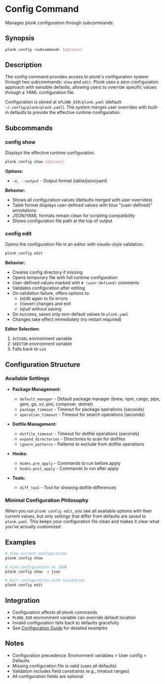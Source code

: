 # Config Command

Manages plonk configuration through subcommands.

## Synopsis

```bash
plonk config <subcommand> [options]
```

## Description

The config command provides access to plonk's configuration system through two subcommands: `show` and `edit`. Plonk uses a zero-configuration approach with sensible defaults, allowing users to override specific values through a YAML configuration file.

Configuration is stored at `$PLONK_DIR/plonk.yaml` (default: `~/.config/plonk/plonk.yaml`). The system merges user overrides with built-in defaults to provide the effective runtime configuration.

## Subcommands

### config show

Displays the effective runtime configuration.

```bash
plonk config show [options]
```

**Options:**
- `-o, --output` - Output format (table/json/yaml)

**Behavior:**
- Shows all configuration values (defaults merged with user overrides)
- Table format displays user-defined values with blue "(user-defined)" annotations
- JSON/YAML formats remain clean for scripting compatibility
- Shows configuration file path at the top of output

### config edit

Opens the configuration file in an editor with visudo-style validation.

```bash
plonk config edit
```

**Behavior:**
- Creates config directory if missing
- Opens temporary file with full runtime configuration
- User-defined values marked with `# (user-defined)` comments
- Validates configuration after editing
- On validation failure, offers options to:
  - (e)dit again to fix errors
  - (r)evert changes and exit
  - (q)uit without saving
- On success, saves only non-default values to `plonk.yaml`
- Changes take effect immediately (no restart required)

**Editor Selection:**
1. `$VISUAL` environment variable
2. `$EDITOR` environment variable
3. Falls back to `vim`

## Configuration Structure

### Available Settings

- **Package Management:**

  - `default_manager` - Default package manager (brew, npm, cargo, pipx, gem, go, uv, pixi, composer, dotnet)
  - `package_timeout` - Timeout for package operations (seconds)
  - `operation_timeout` - Timeout for search operations (seconds)

- **Dotfile Management:**
  - `dotfile_timeout` - Timeout for dotfile operations (seconds)
  - `expand_directories` - Directories to scan for dotfiles
  - `ignore_patterns` - Patterns to exclude from dotfile operations

- **Hooks:**
  - `hooks.pre_apply` - Commands to run before apply
  - `hooks.post_apply` - Commands to run after apply

- **Tools:**
  - `diff_tool` - Tool for showing dotfile differences

### Minimal Configuration Philosophy

When you run `plonk config edit`, you see all available options with their current values, but only settings that differ from defaults are saved to `plonk.yaml`. This keeps your configuration file clean and makes it clear what you've actually customized.

## Examples

```bash
# View current configuration
plonk config show

# View configuration as JSON
plonk config show -o json

# Edit configuration with validation
plonk config edit
```

## Integration

- Configuration affects all plonk commands
- `PLONK_DIR` environment variable can override default location
- Invalid configuration falls back to defaults gracefully
- See [Configuration Guide](../configuration.md) for detailed examples

## Notes

- Configuration precedence: Environment variables > User config > Defaults
- Missing configuration file is valid (uses all defaults)
- Validation includes field constraints (e.g., timeout ranges)
- All configuration fields are optional
